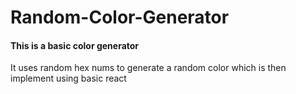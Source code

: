 # Random-Color-Generator
<h4>This is a basic color generator</h4>
<p>It uses random hex nums to generate a random color which is then implement using basic react</p>
